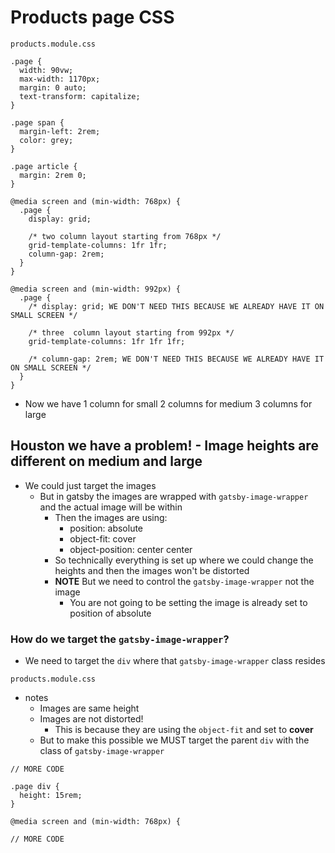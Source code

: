 # Products page CSS
`products.module.css`

```
.page {
  width: 90vw;
  max-width: 1170px;
  margin: 0 auto;
  text-transform: capitalize;
}

.page span {
  margin-left: 2rem;
  color: grey;
}

.page article {
  margin: 2rem 0;
}

@media screen and (min-width: 768px) {
  .page {
    display: grid;

    /* two column layout starting from 768px */
    grid-template-columns: 1fr 1fr;
    column-gap: 2rem;
  }
}

@media screen and (min-width: 992px) {
  .page {
    /* display: grid; WE DON'T NEED THIS BECAUSE WE ALREADY HAVE IT ON SMALL SCREEN */

    /* three  column layout starting from 992px */
    grid-template-columns: 1fr 1fr 1fr;

    /* column-gap: 2rem; WE DON'T NEED THIS BECAUSE WE ALREADY HAVE IT ON SMALL SCREEN */
  }
}
```

* Now we have 1 column for small 2 columns for medium 3 columns for large

## Houston we have a problem! - Image heights are different on medium and large
* We could just target the images
    - But in gatsby the images are wrapped with `gatsby-image-wrapper` and the actual image will be within
        + Then the images are using:
            * position: absolute
            * object-fit: cover
            * object-position: center center
        + So technically everything is set up where we could change the heights and then the images won't be distorted
        + **NOTE** But we need to control the `gatsby-image-wrapper` not the image
            + You are not going to be setting the image is already set to position of absolute

### How do we target the `gatsby-image-wrapper`?
* We need to target the `div` where that `gatsby-image-wrapper` class resides 

`products.module.css`

* notes
    - Images are same height
    - Images are not distorted!
        + This is because they are using the `object-fit` and set to **cover**
    - But to make this possible we MUST target the parent `div` with the class of `gatsby-image-wrapper`

```
// MORE CODE

.page div {
  height: 15rem;
}

@media screen and (min-width: 768px) {

// MORE CODE
```
